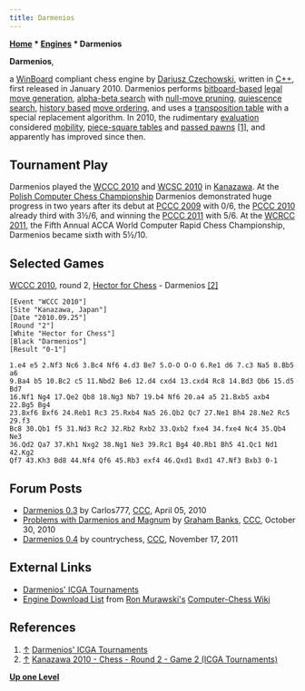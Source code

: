 ```yaml
---
title: Darmenios
---
```

**[Home](Home "Home") * [Engines](Engines "Engines") * Darmenios**

**Darmenios**,

a [WinBoard](WinBoard "WinBoard") compliant chess engine by [Dariusz Czechowski](Dariusz_Czechowski "Dariusz Czechowski"), written in [C++](Cpp "Cpp"), first released in January 2010.
Darmenios performs [bitboard-based](Bitboards "Bitboards") [legal move generation](Move_Generation#Legal "Move Generation"), [alpha-beta search](Alpha-Beta "Alpha-Beta") with [null-move pruning](Null_Move_Pruning "Null Move Pruning"), [quiescence search](Quiescence_Search "Quiescence Search"), [history based](History_Heuristic "History Heuristic") [move ordering](Move_Ordering "Move Ordering"), and uses a [transposition table](Transposition_Table "Transposition Table") with a special replacement algorithm.
In 2010, the rudimentary [evaluation](Evaluation "Evaluation") considered [mobility](Mobility "Mobility"), [piece-square tables](Piece-Square_Tables "Piece-Square Tables") and [passed pawns](Passed_Pawn "Passed Pawn") <a id="cite-note-1" href="#cite-ref-1">[1]</a>, and apparently has improved since then.

## Tournament Play

Darmenios played the [WCCC 2010](WCCC_2010 "WCCC 2010") and [WCSC 2010](WCSC_2010 "WCSC 2010") in [Kanazawa](https://en.wikipedia.org/wiki/Kanazawa,_Ishikawa). At the [Polish Computer Chess Championship](Polish_Computer_Chess_Championship "Polish Computer Chess Championship") Darmenios demonstrated huge progress in two years after its debut at [PCCC 2009](PCCC_2009 "PCCC 2009") with 0/6, the [PCCC 2010](PCCC_2010 "PCCC 2010") already third with 3½/6, and winning the [PCCC 2011](PCCC_2011 "PCCC 2011") with 5/6.
At the [WCRCC 2011](WCRCC_2011 "WCRCC 2011"), the Fifth Annual ACCA World Computer Rapid Chess Championship, Darmenios became sixth with 5½/10.

## Selected Games

[WCCC 2010](WCCC_2010 "WCCC 2010"), round 2, [Hector for Chess](Hector_for_Chess "Hector for Chess") - Darmenios <a id="cite-note-2" href="#cite-ref-2">[2]</a>

```
[Event "WCCC 2010"]
[Site "Kanazawa, Japan"]
[Date "2010.09.25"]
[Round "2"]
[White "Hector for Chess"]
[Black "Darmenios"]
[Result "0-1"]

1.e4 e5 2.Nf3 Nc6 3.Bc4 Nf6 4.d3 Be7 5.O-O O-O 6.Re1 d6 7.c3 Na5 8.Bb5 a6 
9.Ba4 b5 10.Bc2 c5 11.Nbd2 Be6 12.d4 cxd4 13.cxd4 Rc8 14.Bd3 Qb6 15.d5 Bd7 
16.Nf1 Ng4 17.Qe2 Qb8 18.Ng3 Nb7 19.b4 Nf6 20.a4 a5 21.Bxb5 axb4 22.Bg5 Bg4 
23.Bxf6 Bxf6 24.Reb1 Rc3 25.Rxb4 Na5 26.Qb2 Qc7 27.Ne1 Bh4 28.Ne2 Rc5 29.f3 
Bc8 30.Qb1 f5 31.Nd3 Rc2 32.Rb2 Rxb2 33.Qxb2 fxe4 34.fxe4 Nc4 35.Qb4 Ne3 
36.Qd2 Qa7 37.Kh1 Nxg2 38.Ng1 Ne3 39.Rc1 Bg4 40.Rb1 Bh5 41.Qc1 Nd1 42.Kg2 
Qf7 43.Kh3 Bd8 44.Nf4 Qf6 45.Rb3 exf4 46.Qxd1 Bxd1 47.Nf3 Bxb3 0-1 

```

## Forum Posts

- [Darmenios 0.3](http://www.talkchess.com/forum3/viewtopic.php?f=2&t=33634) by Carlos777, [CCC](CCC "CCC"), April 05, 2010
- [Problems with Darmenios and Magnum](http://www.talkchess.com/forum3/viewtopic.php?f=2&t=36552) by [Graham Banks](Graham_Banks "Graham Banks"), [CCC](CCC "CCC"), October 30, 2010
- [Darmenios 0.4](http://www.talkchess.com/forum3/viewtopic.php?f=2&t=41122) by countrychess, [CCC](CCC "CCC"), November 17, 2011

## External Links

- [Darmenios' ICGA Tournaments](https://www.game-ai-forum.org/icga-tournaments/program.php?id=611)
- [Engine Download List](http://www.computer-chess.org/doku.php?id=computer_chess:wiki:download:engine_download_list) from [Ron Murawski's](Ron_Murawski "Ron Murawski") [Computer-Chess Wiki](http://computer-chess.org/doku.php?id=home)

## References

1. <a id="cite-ref-1" href="#cite-note-1">↑</a> [Darmenios' ICGA Tournaments](https://www.game-ai-forum.org/icga-tournaments/program.php?id=611)
1. <a id="cite-ref-2" href="#cite-note-2">↑</a> [Kanazawa 2010 - Chess - Round 2 - Game 2 (ICGA Tournaments)](https://www.game-ai-forum.org/icga-tournaments/round.php?tournament=209&round=2&id=2)

**[Up one Level](Engines "Engines")**

